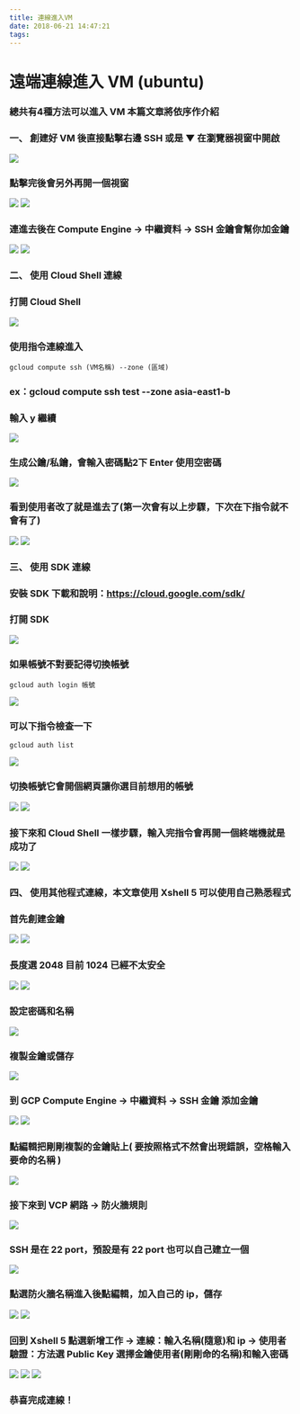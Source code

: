 ```yaml
---
title: 連線進入VM
date: 2018-06-21 14:47:21
tags:
---
```


# 遠端連線進入 VM (ubuntu)

### 總共有4種方法可以進入 VM 本篇文章將依序作介紹

### 一、 創建好 VM 後直接點擊右邊 SSH 或是 ▼ 在瀏覽器視窗中開啟

![ ](images/1.png)

### 點擊完後會另外再開一個視窗

![ ](images/2.png)
![ ](images/3.png)

### 連進去後在 Compute Engine → 中繼資料 → SSH 金鑰會幫你加金鑰

![ ](images/4.png)
![ ](images/5.png)

### 二、 使用 Cloud Shell 連線

### 打開 Cloud Shell

![ ](images/6.png)

### 使用指令連線進入

```
gcloud compute ssh (VM名稱) --zone (區域) 
```

### ex：gcloud compute ssh test --zone asia-east1-b	

### 輸入 y 繼續

![ ](images/7.png)

### 生成公鑰/私鑰，會輸入密碼點2下 Enter 使用空密碼

![ ](images/8.png)

### 看到使用者改了就是進去了(第一次會有以上步驟，下次在下指令就不會有了)

![ ](images/9.png)
![ ](images/10.png)

### 三、 使用 SDK 連線

### 安裝 SDK 下載和說明：https://cloud.google.com/sdk/

### 打開 SDK 

![ ](images/11.png)

### 如果帳號不對要記得切換帳號

```
gcloud auth login 帳號
```

![ ](images/12.png)

### 可以下指令檢查一下

```
gcloud auth list
```

![ ](images/13.png)

### 切換帳號它會開個網頁讓你選目前想用的帳號

![ ](images/14.png)
![ ](images/15.png)

### 接下來和 Cloud Shell 一樣步驟，輸入完指令會再開一個終端機就是成功了

![ ](images/17.png)
![ ](images/16.png)

### 四、 使用其他程式連線，本文章使用 Xshell 5 可以使用自己熟悉程式


### 首先創建金鑰

![ ](images/18.png)
![ ](images/19.png)

### 長度選 2048 目前 1024 已經不太安全

![ ](images/20.png)
![ ](images/21.png)

### 設定密碼和名稱

![ ](images/22.png)

### 複製金鑰或儲存

![ ](images/23.png)

### 到 GCP Compute Engine → 中繼資料 → SSH 金鑰 添加金鑰

![ ](images/4.png)
![ ](images/5.png)

### 點編輯把剛剛複製的金鑰貼上( 要按照格式不然會出現錯誤，空格輸入要命的名稱 )

![ ](images/24.png)

### 接下來到 VCP 網路 → 防火牆規則

![ ](images/25.png)

### SSH 是在 22 port，預設是有 22 port 也可以自己建立一個

![ ](images/26.png)

### 點選防火牆名稱進入後點編輯，加入自己的 ip，儲存

![ ](images/27.png)
![ ](images/28.png)

### 回到 Xshell 5 點選新增工作 → 連線：輸入名稱(隨意)和 ip → 使用者驗證：方法選 Public Key 選擇金鑰使用者(剛剛命的名稱)和輸入密碼

![ ](images/29.png)
![ ](images/30.png)
![ ](images/31.png)

### 恭喜完成連線！
